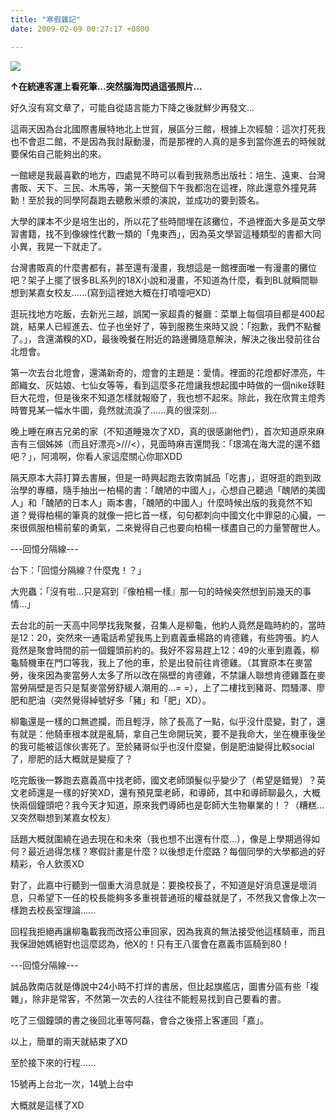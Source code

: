 ```yaml
---
title: "寒假雜記"
date: 2009-02-09 00:27:17 +0800

---
```


![](/images/slum-area/102_5.jpg)


**&uarr;在統連客運上看死筆...突然腦海閃過這張照片...**



好久沒有寫文章了，可能自從語言能力下降之後就鮮少再發文...



這兩天因為台北國際書展特地北上世貿，展區分三館，根據上次經驗：這次打死我也不會逛二館，不是因為我討厭動漫，而是那裡的人真的是多到當你進去的時候就要保佑自己能夠出的來。



一館總是我最喜歡的地方，四處晃不時可以看到我熟悉出版社：培生、遠東、台灣書販、天下、三民、木馬等，第一天整個下午我都泡在這裡，除此還意外撞見蔣勳！至於我的同學阿磊跑去聽敷米漿的演說，並成功的要到簽名。



大學的課本不少是培生出的，所以花了些時間埋在該攤位，不過裡面大多是英文學習書籍，找不到像線性代數一類的「鬼東西」，因為英文學習這種類型的書都大同小異，我晃一下就走了。



台灣書販真的什麼書都有，甚至還有漫畫，我想這是一館裡面唯一有漫畫的攤位吧？架子上擺了很多BL系列的18X小說和漫畫，不知道為什麼，看到BL就瞬間聯想到某嘉女校友......(寫到這裡她大概在打噴嚏吧XD）



逛玩找地方吃飯，去新光三越，誤闖一家超貴的餐廳：菜單上每個項目都是400起跳，結果人已經進去、位子也坐好了，等到服務生來時又說：「抱歉，我們不點餐了。」，含還滿糗的XD，最後晚餐在附近的路邊攤隨意解決，解決之後出發前往台北燈會。



第一次去台北燈會，還滿新奇的，燈會的主題是：愛情。裡面的花燈都好漂亮，牛郎織女、灰姑娘、七仙女等等，看到這麼多花燈讓我想起國中時做的一個nike球鞋巨大花燈，但是後來不知道怎樣就報廢了，我也想不起來。除此，我在欣賞主燈秀時瞥見某一幅水牛圖，竟然就流淚了......真的很深刻...



晚上睡在麻吉兄弟的家（不知道睡幾次了XD，真的很感謝他們），首次知道原來麻吉有三個姊姊（而且好漂亮&gt;///&lt;），見面時麻吉還問我：「璟鴻在海大混的還不錯吧？」，阿鴻啊，你看人家這麼關心你耶XDD



隔天原本大蒜打算去書展，但是一時興起跑去敦南誠品「吃書」，逛呀逛的跑到政治學的專櫃，隨手抽出一柏楊的書：「醜陋的中國人」，心想自己聽過「醜陋的美國人」和「醜陋的日本人」兩本書，「醜陋的中國人」什麼時候出版的我竟然不知道？覺得柏楊的筆真的就像一把匕首一樣，句句都刺向中國文化中罪惡的心臟，一來很佩服柏楊前輩的勇氣，二來覺得自己也要向柏楊一樣盡自己的力量警醒世人。



---回憶分隔線---



台下：「回憶分隔線？什麼鬼！？」



大兜蟲：「沒有啦...只是寫到『像柏楊一樣』那一句的時候突然想到前幾天的事情...」



去台北的前一天高中同學找我聚餐，召集人是柳龜，他約人竟然是臨時約的，當時是12：20，突然來一通電話希望我馬上到嘉義垂楊路的肯德雞，有些誇張。約人竟然是聚會時間的前一個鐘頭前約的。我好不容易趕上12：49的火車到嘉義，柳龜騎機車在門口等我，我上了他的車，於是出發前往肯德雞。（其實原本在麥當勞，後來因為麥當勞人太多了所以改在隔壁的肯德雞，不禁讓人聯想肯德雞蓋在麥當勞隔壁是否只是幫麥當勞舒緩人潮用的...= =），上了二樓找到豬哥、悶騷澤、廖肥和肥油（突然覺得綽號好多「豬」和「肥」XD）。



柳龜還是一樣的口無遮攔，而且輕浮，除了長高了一點，似乎沒什麼變，對了，還有就是：他騎車根本就是亂騎，拿自己生命開玩笑，要不是我命大，坐在機車後坐的我可能被這傢伙害死了。至於豬哥似乎也沒什麼變，倒是肥油變得比較social了，廖肥的話大概就是變瘦了？



吃完飯後一夥跑去嘉義高中找老師，國文老師頭髮似乎變少了（希望是錯覺）？英文老師還是一樣的好笑XD，還有預見葉老師，和導師，其中和導師聊最久，大概快兩個鐘頭吧？我今天才知道，原來我們導師也是彰師大生物畢業的！？（糟糕...又突然聯想到某嘉女校友）



話題大概就圍繞在過去現在和未來（我也想不出還有什麼...），像是上學期過得如何？最近過得怎樣？寒假計畫是什麼？以後想走什麼路？每個同學的大學都過的好精彩，令人欽羨XD



對了，此嘉中行聽到一個重大消息就是：要換校長了，不知道是好消息還是壞消息，只希望下一任的校長能夠多多重視普通班的權益就是了，不然我又會像上次一樣跑去校長室理論......



回程我拒絕再讓柳龜載我而改搭公車回家，因為我真的無法接受他這樣騎車，而且我保證她媽絕對也這麼認為，他X的！只有王八蛋會在嘉義市區騎到80！



---回憶分隔線---



誠品敦南店就是傳說中24小時不打烊的書居，但比起旗艦店，圖書分區有些「複雜」，除非是常客，不然第一次去的人往往不能輕易找到自己要看的書。



吃了三個鐘頭的書之後回北車等阿磊，會合之後搭上客運回「嘉」。



以上，簡單的兩天就結束了XD



至於接下來的行程......



15號再上台北一次，14號上台中



大概就是這樣了XD


